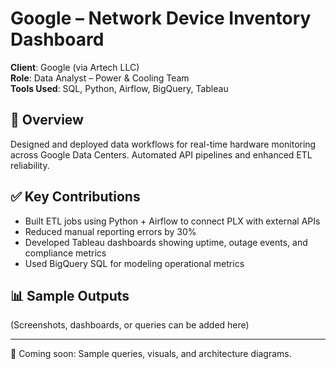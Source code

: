 # Google – Network Device Inventory Dashboard

**Client**: Google (via Artech LLC)  
**Role**: Data Analyst – Power & Cooling Team  
**Tools Used**: SQL, Python, Airflow, BigQuery, Tableau

## 📌 Overview

Designed and deployed data workflows for real-time hardware monitoring across Google Data Centers. Automated API pipelines and enhanced ETL reliability.

## ✅ Key Contributions
- Built ETL jobs using Python + Airflow to connect PLX with external APIs
- Reduced manual reporting errors by 30%
- Developed Tableau dashboards showing uptime, outage events, and compliance metrics
- Used BigQuery SQL for modeling operational metrics

## 📊 Sample Outputs
(Screenshots, dashboards, or queries can be added here)

---

📁 Coming soon: Sample queries, visuals, and architecture diagrams.

